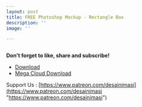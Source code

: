 ```yaml
---
layout: post
title: FREE Photoshop Mockup - Rectangle Box
description: ''
image: ''

---
```

<div class="box alt">
	<div class="row 50% uniform">
		<div class="4u">
          <span class="image fit">
            <a href="https://youtu.be/agGVFC8df6I">
              <img src="{% link /uploads/thumbnail.png %}" alt="" />
            </a>
          </span>
      </div>
  </div>
</div>

**Don't forget to like, share and subscribe!**

* [Download](https://ouo.io/ASAouE)
* [Mega Cloud Download](https://mega.nz/aff=rPdAuZkPr-E)

Support Us : [https://www.patreon.com/desainimasi](https://www.patreon.com/desainimasi "https://www.patreon.com/desainimasi")